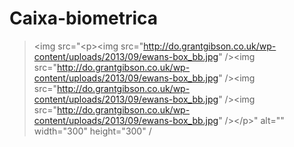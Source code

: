 # Caixa-biometrica
><img src="&lt;p&gt;&lt;img src=&quot;http://do.grantgibson.co.uk/wp-content/uploads/2013/09/ewans-box_bb.jpg&quot; /&gt;&lt;img src=&quot;http://do.grantgibson.co.uk/wp-content/uploads/2013/09/ewans-box_bb.jpg&quot; /&gt;&lt;img src=&quot;http://do.grantgibson.co.uk/wp-content/uploads/2013/09/ewans-box_bb.jpg&quot; /&gt;&lt;img src=&quot;http://do.grantgibson.co.uk/wp-content/uploads/2013/09/ewans-box_bb.jpg&quot; /&gt;&lt;/p&gt;" alt="" width="300" height="300" /<p></p>
